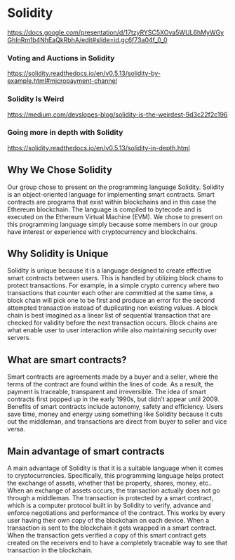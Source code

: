 # Solidity

https://docs.google.com/presentation/d/17tzyRYSC5XOva5WUL6hMyWGyGhInRm1b4NhEaQkRbhA/edit#slide=id.gc6f73a04f_0_0

### Voting and Auctions in Solidity
https://solidity.readthedocs.io/en/v0.5.13/solidity-by-example.html#micropayment-channel

### Solidity Is Weird
https://medium.com/devslopes-blog/solidity-is-the-weirdest-9d3c22f2c196

### Going more in depth with Solidity
https://solidity.readthedocs.io/en/v0.5.13/solidity-in-depth.html

## Why We Chose Solidity

Our group chose to present on the programming language Solidity. Solidity is an object-oriented language for implementing smart contracts. Smart contracts are programs that exist within blockchains and in this case the Ethereum blockchain. The language is compiled to bytecode and is executed on the Ethereum Virtual Machine (EVM). We chose to present on this programming language simply because some members in our group have interest or experience with cryptocurrency and blockchains.
## Why Solidity is Unique


Solidity is unique because it is a language designed to create effective smart contracts between users. This is handled by utilizing block chains to protect transactions. For example, in a simple crypto currency where two transactions that counter each other are committed at the same time, a block chain will pick one to be first and produce an error for the second attempted transaction instead of duplicating non existing values. A block chain is best imagined as a linear list of sequential transaction that are checked for validity before the next transaction occurs. Block chains are what enable user to user interaction while also maintaining security over servers.

## What are smart contracts?
Smart contracts are agreements made by a buyer and a seller, where the terms of the contract are found within the lines of code. As a result, the payment is traceable, transparent and irreversible. The idea of smart contracts first popped up in the early 1990s, but didn’t appear until 2009. Benefits of smart contracts include autonomy, safety and efficiency. Users save time, money and energy using something like Solidity because it cuts out the middleman, and transactions are direct from buyer to seller and vice versa.


## Main advantage of smart contracts
A main advantage of Solidity is that it is a suitable language when it comes to cryptocurrencies. Specifically, this programming language helps protect the exchange of assets, whether that be property, shares, money, etc.. When an exchange of assets occurs, the transaction actually does not go through a middleman. The transaction is protected by a smart contract, which is a computer protocol built in by Solidity to verify, advance and enforce negotiations and performance of the contract. This works by every user having their own copy of the blockchain on each device. When a transaction is sent to the blockchain it gets wrapped in a smart contract. When the transaction gets verified a copy of this smart contract gets created on the receivers end to have a completely traceable way to see that transaction in the blockchain.
